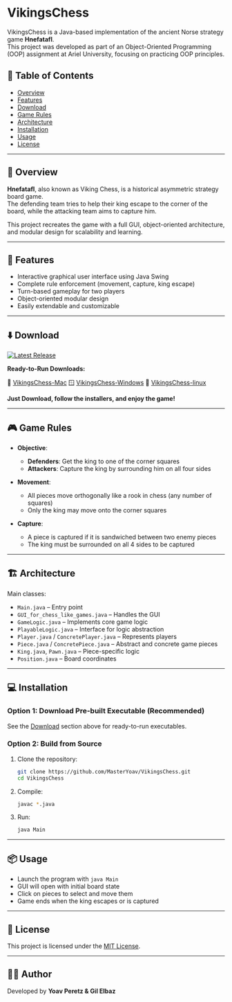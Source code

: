 # VikingsChess

VikingsChess is a Java-based implementation of the ancient Norse strategy game **Hnefatafl**.  
This project was developed as part of an Object-Oriented Programming (OOP) assignment at Ariel University, focusing on practicing OOP principles.

## 📌 Table of Contents
- [Overview](#-overview)
- [Features](#-features)
- [Download](#-download)
- [Game Rules](#-game-rules)
- [Architecture](#-architecture)
- [Installation](#-installation)
- [Usage](#-usage)
- [License](#-license)

---

## 🧠 Overview

**Hnefatafl**, also known as Viking Chess, is a historical asymmetric strategy board game.  
The defending team tries to help their king escape to the corner of the board, while the attacking team aims to capture him.

This project recreates the game with a full GUI, object-oriented architecture, and modular design for scalability and learning.

---

## 🚀 Features
- Interactive graphical user interface using Java Swing
- Complete rule enforcement (movement, capture, king escape)
- Turn-based gameplay for two players
- Object-oriented modular design
- Easily extendable and customizable

---

## ⬇️ Download

[![Latest Release](https://img.shields.io/github/v/release/MasterYoav/VikingsChess?label=Latest%20Release&style=for-the-badge)](https://github.com/MasterYoav/VikingsChess/releases/latest)

**Ready-to-Run Downloads:**

🍎 [VikingsChess-Mac](https://github.com/MasterYoav/VikingsChess/releases/latest/download/VikingsChess-1.0.3.dmg) 
🪟 [VikingsChess-Windows](https://github.com/MasterYoav/VikingsChess/releases/latest/download/VikingsChess-1.0.3.exe) 
🐧 [VikingsChess-linux](https://github.com/MasterYoav/VikingsChess/releases/latest/download/VikingsChess_1.0.3_amd64.deb)

**Just Download, follow the installers, and enjoy the game!**

---

## 🎮 Game Rules

- **Objective**:
  - **Defenders**: Get the king to one of the corner squares
  - **Attackers**: Capture the king by surrounding him on all four sides

- **Movement**:
  - All pieces move orthogonally like a rook in chess (any number of squares)
  - Only the king may move onto the corner squares

- **Capture**:
  - A piece is captured if it is sandwiched between two enemy pieces
  - The king must be surrounded on all 4 sides to be captured

---

## 🏗️ Architecture

Main classes:
- `Main.java` – Entry point
- `GUI_for_chess_like_games.java` – Handles the GUI
- `GameLogic.java` – Implements core game logic
- `PlayableLogic.java` – Interface for logic abstraction
- `Player.java` / `ConcretePlayer.java` – Represents players
- `Piece.java` / `ConcretePiece.java` – Abstract and concrete game pieces
- `King.java`, `Pawn.java` – Piece-specific logic
- `Position.java` – Board coordinates

---

## 💻 Installation

### Option 1: Download Pre-built Executable (Recommended)
See the [Download](#-download) section above for ready-to-run executables.

### Option 2: Build from Source
1. Clone the repository:
   ```bash
   git clone https://github.com/MasterYoav/VikingsChess.git
   cd VikingsChess
   ```

2. Compile:
   ```bash
   javac *.java
   ```

3. Run:
   ```bash
   java Main
   ```

---

## 📦 Usage

- Launch the program with `java Main`
- GUI will open with initial board state
- Click on pieces to select and move them
- Game ends when the king escapes or is captured

---

## 📄 License

This project is licensed under the [MIT License](LICENSE).

---

## 👨‍🎓 Author

Developed by **Yoav Peretz & Gil Elbaz**  
